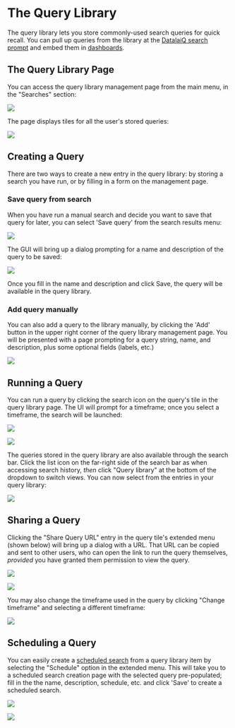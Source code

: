 # The Query Library

The query library lets you store commonly-used search queries for quick recall. You can pull up queries from the library at the [DatalaiQ search prompt](#!gui/queries/queries.md) and embed them in [dashboards](#!gui/dashboards/dashboards.md).

## The Query Library Page

You can access the query library management page from the main menu, in the "Searches" section:

![](library-menu.png)

The page displays tiles for all the user's stored queries:

![](library-page.png)

## Creating a Query

There are two ways to create a new entry in the query library: by storing a search you have run, or by filling in a form on the management page.

### Save query from search

When you have run a manual search and decide you want to save that query for later, you can select 'Save query' from the search results menu:

![](save-query.png)

The GUI will bring up a dialog prompting for a name and description of the query to be saved:

![](save-dialog.png)

Once you fill in the name and description and click Save, the query will be available in the query library.

### Add query manually

You can also add a query to the library manually, by clicking the 'Add' button in the upper right corner of the query library management page. You will be presented with a page prompting for a query string, name, and description, plus some optional fields (labels, etc.)

![](manual-query.png)

## Running a Query

You can run a query by clicking the search icon on the query's tile in the query library page. The UI will prompt for a timeframe; once you select a timeframe, the search will be launched:

![](run-query.png)

![](query-timeframe.png)

The queries stored in the query library are also available through the search bar. Click the list icon on the far-right side of the search bar as when accessing search history, *then* click "Query library" at the bottom of the dropdown to switch views. You can now select from the entries in your query library:

![](search-bar.png)

## Sharing a Query

Clicking the "Share Query URL" entry in the query tile's extended menu (shown below) will bring up a dialog with a URL. That URL can be copied and sent to other users, who can open the link to run the query themselves, *provided* you have granted them permission to view the query.

![](share-query.png)

![](share-dialog.png)

You may also change the timeframe used in the query by clicking "Change timeframe" and selecting a different timeframe:

![](share-timeframe.png)

## Scheduling a Query

You can easily create a [scheduled search](#!scripting/scheduledsearch.md) from a query library item by selecting the "Schedule" option in the extended menu. This will take you to a scheduled search creation page with the selected query pre-populated; fill in the the name, description, schedule, etc. and click 'Save' to create a scheduled search.

![](schedule-query.png)

![](schedule-page.png)